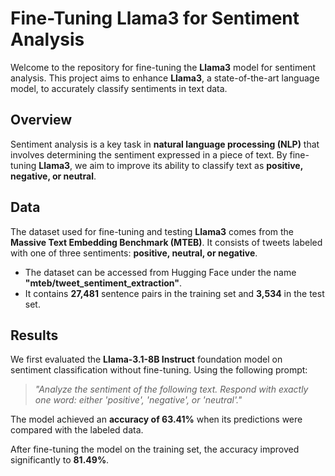 # Fine-Tuning Llama3 for Sentiment Analysis  

Welcome to the repository for fine-tuning the **Llama3** model for sentiment analysis. This project aims to enhance **Llama3**, a state-of-the-art language model, to accurately classify sentiments in text data.

## Overview  
Sentiment analysis is a key task in **natural language processing (NLP)** that involves determining the sentiment expressed in a piece of text. By fine-tuning **Llama3**, we aim to improve its ability to classify text as **positive, negative, or neutral**.

## Data  
The dataset used for fine-tuning and testing **Llama3** comes from the **Massive Text Embedding Benchmark (MTEB)**. It consists of tweets labeled with one of three sentiments: **positive, neutral, or negative**.  

- The dataset can be accessed from Hugging Face under the name **"mteb/tweet_sentiment_extraction"**.  
- It contains **27,481** sentence pairs in the training set and **3,534** in the test set.  

## Results  
We first evaluated the **Llama-3.1-8B Instruct** foundation model on sentiment classification without fine-tuning. Using the following prompt:  

> *"Analyze the sentiment of the following text. Respond with exactly one word: either 'positive', 'negative', or 'neutral'."*  

The model achieved an **accuracy of 63.41%** when its predictions were compared with the labeled data.  

After fine-tuning the model on the training set, the accuracy improved significantly to **81.49%**.  